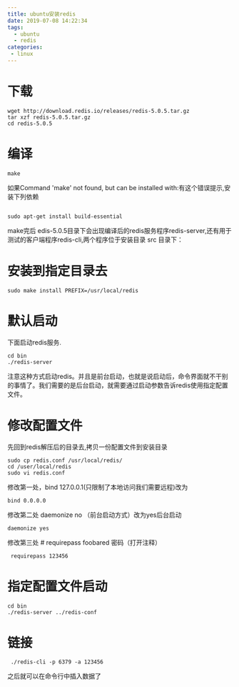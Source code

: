```yaml
---
title: ubuntu安装redis
date: 2019-07-08 14:22:34
tags: 
  - ubuntu
  - redis
categories:
 - linux
---
```


# 下载
```shell
wget http://download.redis.io/releases/redis-5.0.5.tar.gz
tar xzf redis-5.0.5.tar.gz
cd redis-5.0.5
```

# 编译
```
make
```
如果Command 'make' not found, but can be installed with:有这个错误提示,安装下列依赖
```

sudo apt-get install build-essential
```
make完后 edis-5.0.5目录下会出现编译后的redis服务程序redis-server,还有用于测试的客户端程序redis-cli,两个程序位于安装目录 src 目录下：


# 安装到指定目录去
```
sudo make install PREFIX=/usr/local/redis 
```
# 默认启动
下面启动redis服务.
```
cd bin
./redis-server
```
注意这种方式启动redis。并且是前台启动，也就是说启动后，命令界面就不干别的事情了。我们需要的是后台启动，就需要通过启动参数告诉redis使用指定配置文件。
# 修改配置文件
 先回到redis解压后的目录去,拷贝一份配置文件到安装目录
```
sudo cp redis.conf /usr/local/redis/
cd /user/local/redis
sudo vi redis.conf
```
修改第一处，bind 127.0.0.1(只限制了本地访问我们需要远程)改为
```
bind 0.0.0.0
```
修改第二处 daemonize no （前台启动方式）改为yes后台启动
```
daemonize yes
```
修改第三处 # requirepass foobared 密码（打开注释）
```
 requirepass 123456
```
# 指定配置文件启动
```
cd bin
./redis-server ../redis-conf 
```
# 链接
```
 ./redis-cli -p 6379 -a 123456
```
之后就可以在命令行中插入数据了

